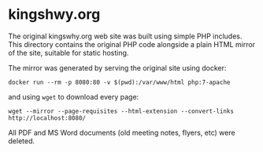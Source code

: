 # kingshwy.org

The original kingswhy.org web site was built using simple PHP includes. This
directory contains the original PHP code alongside a plain HTML mirror of the
site, suitable for static hosting.

The mirror was generated by serving the original site using docker:

```
docker run --rm -p 8080:80 -v $(pwd):/var/www/html php:7-apache
```

and using `wget` to download every page:

```
wget --mirror --page-requisites --html-extension --convert-links http://localhost:8080/
```

All PDF and MS Word documents (old meeting notes, flyers, etc) were deleted.
